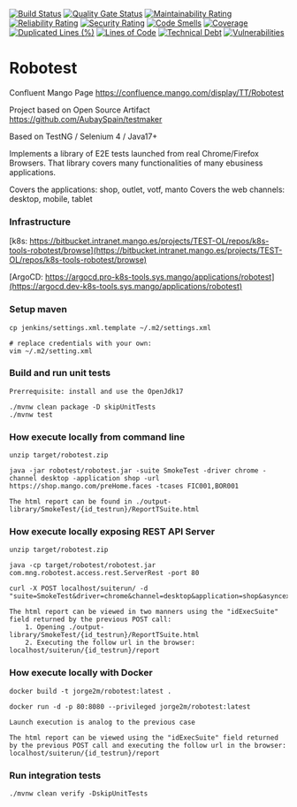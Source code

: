 [![Build Status](https://cicd-eks.sys.mango/jenkins/buildStatus/icon?job=robotest/master)](https://cicd-eks.sys.mango/jenkins/view/QA/job/robotest/job/master/)
[![Quality Gate Status](https://sonarqube.pro-k8s-tools.sys.mango/api/project_badges/measure?project=com.mng:robotest&metric=alert_status)](https://sonarqube.pro-k8s-tools.sys.mango/dashboard?id=com.mng:robotest) [![Maintainability Rating](https://sonarqube.pro-k8s-tools.sys.mango/api/project_badges/measure?project=com.mng:robotest&metric=sqale_rating)](https://sonarqube.pro-k8s-tools.sys.mango/dashboard?id=com.mng:robotest)  [![Reliability Rating](https://sonarqube.pro-k8s-tools.sys.mango/api/project_badges/measure?project=com.mng:robotest&metric=reliability_rating)](https://sonarqube.pro-k8s-tools.sys.mango/dashboard?id=com.mng:robotest) [![Security Rating](https://sonarqube.pro-k8s-tools.sys.mango/api/project_badges/measure?project=com.mng:robotest&metric=security_rating)](https://sonarqube.pro-k8s-tools.sys.mango/dashboard?id=com.mng:robotest) [![Code Smells](https://sonarqube.pro-k8s-tools.sys.mango/api/project_badges/measure?project=com.mng:robotest&metric=code_smells)](https://sonarqube.pro-k8s-tools.sys.mango/dashboard?id=com.mng:robotest) [![Coverage](https://sonarqube.pro-k8s-tools.sys.mango/api/project_badges/measure?project=com.mng:robotest&metric=coverage)](https://sonarqube.pro-k8s-tools.sys.mango/dashboard?id=com.mng:robotest) [![Duplicated Lines (%)](https://sonarqube.pro-k8s-tools.sys.mango/api/project_badges/measure?project=com.mng:robotest&metric=duplicated_lines_density)](https://sonarqube.pro-k8s-tools.sys.mango/dashboard?id=com.mng:robotest) [![Lines of Code](https://sonarqube.pro-k8s-tools.sys.mango/api/project_badges/measure?project=com.mng:robotest&metric=ncloc)](https://sonarqube.pro-k8s-tools.sys.mango/dashboard?id=com.mng:robotest)  [![Technical Debt](https://sonarqube.pro-k8s-tools.sys.mango/api/project_badges/measure?project=com.mng:robotest&metric=sqale_index)](https://sonarqube.pro-k8s-tools.sys.mango/dashboard?id=com.mng:robotest) [![Vulnerabilities](https://sonarqube.pro-k8s-tools.sys.mango/api/project_badges/measure?project=com.mng:robotest&metric=vulnerabilities)](https://sonarqube.pro-k8s-tools.sys.mango/dashboard?id=com.mng:robotest)


# Robotest

Confluent Mango Page https://confluence.mango.com/display/TT/Robotest

Project based on Open Source Artifact https://github.com/AubaySpain/testmaker

Based on TestNG / Selenium 4 / Java17+

Implements a library of E2E tests launched from real Chrome/Firefox Browsers. That library covers many functionalities of many ebusiness applications.

Covers the applications: shop, outlet, votf, manto
Covers the web channels: desktop, mobile, tablet

### Infrastructure

[k8s: https://bitbucket.intranet.mango.es/projects/TEST-OL/repos/k8s-tools-robotest/browse](https://bitbucket.intranet.mango.es/projects/TEST-OL/repos/k8s-tools-robotest/browse)

[ArgoCD: https://argocd.pro-k8s-tools.sys.mango/applications/robotest](https://argocd.dev-k8s-tools.sys.mango/applications/robotest)


### Setup maven

    cp jenkins/settings.xml.template ~/.m2/settings.xml
    
    # replace credentials with your own:
    vim ~/.m2/setting.xml 

### Build and run unit tests
	
	Prerrequisite: install and use the OpenJdk17 
	
    ./mvnw clean package -D skipUnitTests 
    ./mvnw test 
    
### How execute locally from command line

	unzip target/robotest.zip
	
	java -jar robotest/robotest.jar -suite SmokeTest -driver chrome -channel desktop -application shop -url https://shop.mango.com/preHome.faces -tcases FIC001,BOR001
	
	The html report can be found in ./output-library/SmokeTest/{id_testrun}/ReportTSuite.html
	
### How execute locally exposing REST API Server
	
	unzip target/robotest.zip
	
	java -cp target/robotest/robotest.jar com.mng.robotest.access.rest.ServerRest -port 80
	
	curl -X POST localhost/suiterun/ -d "suite=SmokeTest&driver=chrome&channel=desktop&application=shop&asyncexec=false&url=https://shop.mango.com/preHome.faces&tcases=FIC001,BOR001"
	
	The html report can be viewed in two manners using the "idExecSuite" field returned by the previous POST call:
		1. Opening ./output-library/SmokeTest/{id_testrun}/ReportTSuite.html
		2. Executing the follow url in the browser: localhost/suiterun/{id_testrun}/report

### How execute locally with Docker

	docker build -t jorge2m/robotest:latest .
	
	docker run -d -p 80:8080 --privileged jorge2m/robotest:latest
	
	Launch execution is analog to the previous case
	
	The html report can be viewed using the "idExecSuite" field returned by the previous POST call and executing the follow url in the browser: localhost/suiterun/{id_testrun}/report
    
### Run integration tests 
  
    ./mvnw clean verify -DskipUnitTests    
